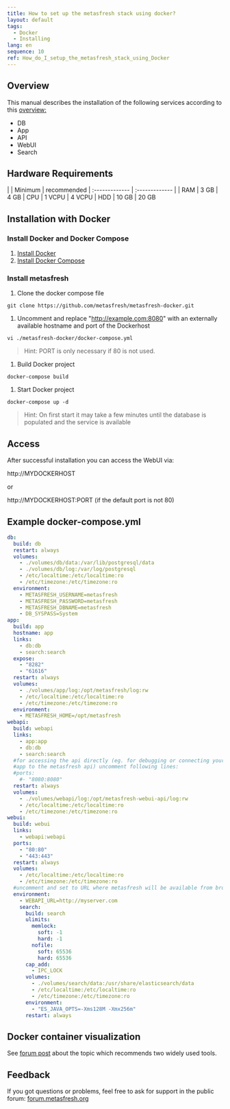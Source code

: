```yaml
---
title: How to set up the metasfresh stack using docker?
layout: default
tags:
  - Docker
  - Installing
lang: en
sequence: 10
ref: How_do_I_setup_the_metasfresh_stack_using_Docker
---
```


## Overview

This manual describes the installation of the following services according to this [overview:](howto_collection\EN\metasfresh_architecture.md)
* DB
* App
* API
* WebUI
* Search


## Hardware Requirements

|     | Minimum      | recommended
| :------------- | :------------- |
| RAM | 3 GB       | 4 GB
| CPU | 1 VCPU | 4 VCPU
| HDD | 10 GB | 20 GB


## Installation with Docker

### Install Docker and Docker Compose
1. [Install Docker](https://docs.docker.com/engine/installation/linux/ubuntu/)
1. [Install Docker Compose](https://docs.docker.com/compose/install/)


### Install metasfresh

1. Clone the docker compose file  

 `git clone https://github.com/metasfresh/metasfresh-docker.git`

1. Uncomment and replace "http://example.com:8080" with an externally available hostname and port of the Dockerhost

 `vi ./metasfresh-docker/docker-compose.yml`

 > Hint: PORT is only necessary if 80 is not used.

1. Build Docker project

 `docker-compose build`

1. Start Docker project

 `docker-compose up -d`

 > Hint: On first start it may take a few minutes until the database is populated and the service is available


## Access

After successful installation you can access the WebUI via:

http://MYDOCKERHOST

or

http://MYDOCKERHOST:PORT (if the default port is not 80)

## Example docker-compose.yml
```yml
db:
  build: db
  restart: always
  volumes:
    - ./volumes/db/data:/var/lib/postgresql/data
    - ./volumes/db/log:/var/log/postgresql
    - /etc/localtime:/etc/localtime:ro
    - /etc/timezone:/etc/timezone:ro
  environment:
    - METASFRESH_USERNAME=metasfresh
    - METASFRESH_PASSWORD=metasfresh
    - METASFRESH_DBNAME=metasfresh
    - DB_SYSPASS=System
app:
  build: app
  hostname: app
  links:
    - db:db
    - search:search
  expose:
    - "8282"
    - "61616"
  restart: always
  volumes:
    - ./volumes/app/log:/opt/metasfresh/log:rw
    - /etc/localtime:/etc/localtime:ro
    - /etc/timezone:/etc/timezone:ro
  environment:
    - METASFRESH_HOME=/opt/metasfresh
webapi:
  build: webapi
  links:
    - app:app
    - db:db
    - search:search
  #for accessing the api directly (eg. for debugging or connecting your
  #app to the metasfresh api) uncomment following lines:
  #ports:
    #- "8080:8080"
  restart: always
  volumes:
    - ./volumes/webapi/log:/opt/metasfresh-webui-api/log:rw
    - /etc/localtime:/etc/localtime:ro
    - /etc/timezone:/etc/timezone:ro
webui:
  build: webui
  links:
    - webapi:webapi
  ports:
    - "80:80"
    - "443:443"
  restart: always
  volumes:
    - /etc/localtime:/etc/localtime:ro
    - /etc/timezone:/etc/timezone:ro
  #uncomment and set to URL where metasfresh will be available from browsers
  environment:
    - WEBAPI_URL=http://myserver.com
    search:
      build: search
      ulimits:
        memlock:
          soft: -1
          hard: -1
        nofile:
          soft: 65536
          hard: 65536
      cap_add:
        - IPC_LOCK
      volumes:
        - ./volumes/search/data:/usr/share/elasticsearch/data
        - /etc/localtime:/etc/localtime:ro
        - /etc/timezone:/etc/timezone:ro
      environment:
        - "ES_JAVA_OPTS=-Xms128M -Xmx256m"
      restart: always
```

## Docker container visualization

See [forum post](https://forum.metasfresh.org/t/docker-gui-recommendation) about the topic which recommends two widely used tools.

## Feedback

If you got questions or problems, feel free to ask for support in the public forum: [forum.metasfresh.org](http://forum.metasfresh.org)
